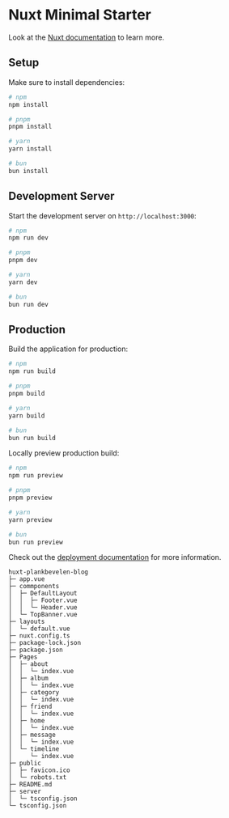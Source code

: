 # Nuxt Minimal Starter

Look at the [Nuxt documentation](https://nuxt.com/docs/getting-started/introduction) to learn more.

## Setup

Make sure to install dependencies:

```bash
# npm
npm install

# pnpm
pnpm install

# yarn
yarn install

# bun
bun install
```

## Development Server

Start the development server on `http://localhost:3000`:

```bash
# npm
npm run dev

# pnpm
pnpm dev

# yarn
yarn dev

# bun
bun run dev
```

## Production

Build the application for production:

```bash
# npm
npm run build

# pnpm
pnpm build

# yarn
yarn build

# bun
bun run build
```

Locally preview production build:

```bash
# npm
npm run preview

# pnpm
pnpm preview

# yarn
yarn preview

# bun
bun run preview
```

Check out the [deployment documentation](https://nuxt.com/docs/getting-started/deployment) for more information.

```
huxt-plankbevelen-blog
├─ app.vue
├─ commponents
│  ├─ DefaultLayout
│  │  ├─ Footer.vue
│  │  └─ Header.vue
│  └─ TopBanner.vue
├─ layouts
│  └─ default.vue
├─ nuxt.config.ts
├─ package-lock.json
├─ package.json
├─ Pages
│  ├─ about
│  │  └─ index.vue
│  ├─ album
│  │  └─ index.vue
│  ├─ category
│  │  └─ index.vue
│  ├─ friend
│  │  └─ index.vue
│  ├─ home
│  │  └─ index.vue
│  ├─ message
│  │  └─ index.vue
│  └─ timeline
│     └─ index.vue
├─ public
│  ├─ favicon.ico
│  └─ robots.txt
├─ README.md
├─ server
│  └─ tsconfig.json
└─ tsconfig.json

```